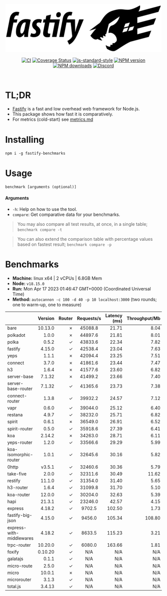 <div align="center">
  <img src="https://github.com/fastify/graphics/raw/HEAD/fastify-landscape-outlined.svg" width="650" height="auto"/>
</div>

<div align="center">

[![CI](https://github.com/fastify/fastify/workflows/ci/badge.svg)](https://github.com/fastify/fastify/actions/workflows/ci.yml)
[![Coverage Status](https://coveralls.io/repos/github/fastify/fastify/badge.svg?branch=master)](https://coveralls.io/github/fastify/fastify?branch=master)
[![js-standard-style](https://img.shields.io/badge/code%20style-standard-brightgreen.svg?style=flat)](http://standardjs.com/)
[![NPM version](https://img.shields.io/npm/v/fastify.svg?style=flat)](https://www.npmjs.com/package/fastify)
[![NPM downloads](https://img.shields.io/npm/dm/fastify.svg?style=flat)](https://www.npmjs.com/package/fastify) [![Discord](https://img.shields.io/discord/725613461949906985)](https://discord.gg/fastify)

</div>
<br />

# TL;DR

* [Fastify](https://github.com/fastify/fastify) is a fast and low overhead web framework for Node.js.
* This package shows how fast it is comparatively.
* For metrics (cold-start) see [metrics.md](./METRICS.md)

# Installing

```
npm i -g fastify-benchmarks
```

# Usage

```
benchmark [arguments (optional)]
```

#### Arguments

* `-h`: Help on how to use the tool.
* `compare`: Get comparative data for your benchmarks.

> You may also compare all test results, at once, in a single table; `benchmark compare -t`

> You can also extend the comparison table with percentage values based on fastest result; `benchmark compare -p`
# Benchmarks

* __Machine:__ linux x64 | 2 vCPUs | 6.8GB Mem
* __Node:__ `v18.15.0`
* __Run:__ Mon Apr 17 2023 01:46:47 GMT+0000 (Coordinated Universal Time)
* __Method:__ `autocannon -c 100 -d 40 -p 10 localhost:3000` (two rounds; one to warm-up, one to measure)

|                          | Version | Router | Requests/s | Latency (ms) | Throughput/Mb |
| :--                      | --:     | --:    | :-:        | --:          | --:           |
| bare                     | 10.13.0 | ✗      | 45088.8    | 21.71        | 8.04          |
| polkadot                 | 1.0.0   | ✗      | 44897.6    | 21.81        | 8.01          |
| polka                    | 0.5.2   | ✓      | 43833.6    | 22.34        | 7.82          |
| fastify                  | 4.15.0  | ✓      | 42538.4    | 23.04        | 7.63          |
| yeps                     | 1.1.1   | ✗      | 42094.4    | 23.25        | 7.51          |
| connect                  | 3.7.0   | ✗      | 41861.6    | 23.44        | 7.47          |
| h3                       | 1.6.4   | ✗      | 41577.6    | 23.60        | 6.82          |
| server-base              | 7.1.32  | ✗      | 41499.2    | 23.66        | 7.40          |
| server-base-router       | 7.1.32  | ✓      | 41365.6    | 23.73        | 7.38          |
| connect-router           | 1.3.8   | ✓      | 39932.2    | 24.57        | 7.12          |
| vapr                     | 0.6.0   | ✓      | 39044.0    | 25.12        | 6.40          |
| restana                  | 4.9.7   | ✓      | 38232.0    | 25.71        | 6.82          |
| spirit                   | 0.6.1   | ✗      | 36549.0    | 26.91        | 6.52          |
| spirit-router            | 0.5.0   | ✓      | 35918.6    | 27.39        | 6.41          |
| koa                      | 2.14.2  | ✗      | 34263.0    | 28.71        | 6.11          |
| yeps-router              | 1.2.0   | ✓      | 33566.6    | 29.29        | 5.99          |
| koa-isomorphic-router    | 1.0.1   | ✓      | 32645.6    | 30.16        | 5.82          |
| 0http                    | v3.5.1  | ✓      | 32460.6    | 30.36        | 5.79          |
| take-five                | 2.0.0   | ✓      | 32311.6    | 30.49        | 11.62         |
| restify                  | 11.1.0  | ✓      | 31354.0    | 31.40        | 5.65          |
| h3-router                | 1.6.4   | ✓      | 31099.8    | 31.70        | 5.10          |
| koa-router               | 12.0.0  | ✓      | 30204.0    | 32.63        | 5.39          |
| hapi                     | 21.3.1  | ✓      | 23246.0    | 42.57        | 4.15          |
| express                  | 4.18.2  | ✓      | 9702.5     | 102.50       | 1.73          |
| fastify-big-json         | 4.15.0  | ✓      | 9456.0     | 105.34       | 108.80        |
| express-with-middlewares | 4.18.2  | ✓      | 8633.5     | 115.23       | 3.21          |
| trpc-router              | 10.20.0 | ✓      | 6080.0     | 163.66       | 1.81          |
| foxify                   | 0.10.20 | ✓      | N/A        | N/A          | N/A           |
| galatajs                 | 0.1.1   | ✓      | N/A        | N/A          | N/A           |
| micro-route              | 2.5.0   | ✓      | N/A        | N/A          | N/A           |
| micro                    | 10.0.1  | ✗      | N/A        | N/A          | N/A           |
| microrouter              | 3.1.3   | ✓      | N/A        | N/A          | N/A           |
| total.js                 | 3.4.13  | ✓      | N/A        | N/A          | N/A           |
